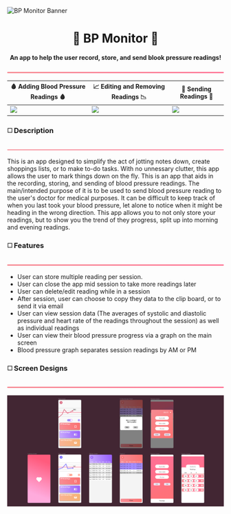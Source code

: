 ![BP Monitor Banner](https://github.com/Shinkyuuu/Blood-Pressure-App/blob/master/Repo%20Images/Repo%20Banner.png)

<h1 align="center">💖 BP Monitor 💖</h1>
<p align="center"><b>An app to help the user record, store, and send blook pressure readings!</b></p>

![Border](https://github.com/Shinkyuuu/Blood-Pressure-App/blob/master/Repo%20Images/Repo%20Border.png)

🩸 Adding Blood Pressure Readings 🩸 | 📈 Editing and Removing Readings 📉 | 💌 Sending Readings 💌
------------ | ------------- | -------------
<img src="http://g.recordit.co/jaszAL5Jj4.gif" width=450> | <img src="http://g.recordit.co/bEhNTEN443.gif" width=460> | <img src="http://g.recordit.co/DPTFreNk7P.gif" width=450>

<h3>◻️ Description</h3>

![Border](https://github.com/Shinkyuuu/Blood-Pressure-App/blob/master/Repo%20Images/Repo%20Border.png)

This is an app designed to simplify the act of jotting notes down, create shoppings lists, or to make to-do tasks. With no unnessary clutter, this app allows the user to mark things down on the fly. 
This is an app that aids in the recording, storing, and sending of blood pressure readings. The main/intended purpose of it is to be used to send blood pressure reading to the user's doctor for medical purposes. It can be difficult to keep track of when you last took your blood pressure, let alone to notice when it might be heading in the wrong direction. This app allows you to not only store your readings, but to show you the trend of they progress, split up into morning and evening readings. 

<h3>◻️ Features</h3>

![Border](https://github.com/Shinkyuuu/Blood-Pressure-App/blob/master/Repo%20Images/Repo%20Border.png)

* User can store multiple reading per session.
* User can close the app mid session to take more readings later
* User can delete/edit reading while in a session
* After session, user can choose to copy they data to the clip board, or to send it via email
* User can view session data (The averages of systolic and diastolic pressure and heart rate of the readings throughout the session) as well as individual readings
* User can view their blood pressure progress via a graph on the main screen
* Blood pressure graph separates session readings by AM or PM

<h3>◻️ Screen Designs</h3>

![Border](https://github.com/Shinkyuuu/Blood-Pressure-App/blob/master/Repo%20Images/Repo%20Border.png)

![Image of every screen](https://github.com/Shinkyuuu/Blood-Pressure-App/blob/master/Repo%20Images/Repo%20Screen%20Image.PNG)
